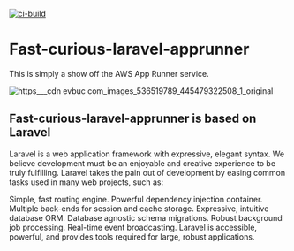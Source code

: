 [![ci-build](https://github.com/antonio8101/fast-curious-laravel-apprunner/actions/workflows/ci.yml/badge.svg)](https://github.com/antonio8101/fast-curious-laravel-apprunner/actions/workflows/ci.yml)

# Fast-curious-laravel-apprunner
This is simply a show off the AWS App Runner service. 

![https___cdn evbuc com_images_536519789_445479322508_1_original](https://github.com/antonio8101/fast-curious-laravel-apprunner/assets/300245/b89c2db2-b049-4748-a148-18258f5f8880)

## Fast-curious-laravel-apprunner is based on Laravel
Laravel is a web application framework with expressive, elegant syntax. We believe development must be an enjoyable and creative experience to be truly fulfilling. Laravel takes the pain out of development by easing common tasks used in many web projects, such as:

Simple, fast routing engine.
Powerful dependency injection container.
Multiple back-ends for session and cache storage.
Expressive, intuitive database ORM.
Database agnostic schema migrations.
Robust background job processing.
Real-time event broadcasting.
Laravel is accessible, powerful, and provides tools required for large, robust applications.
